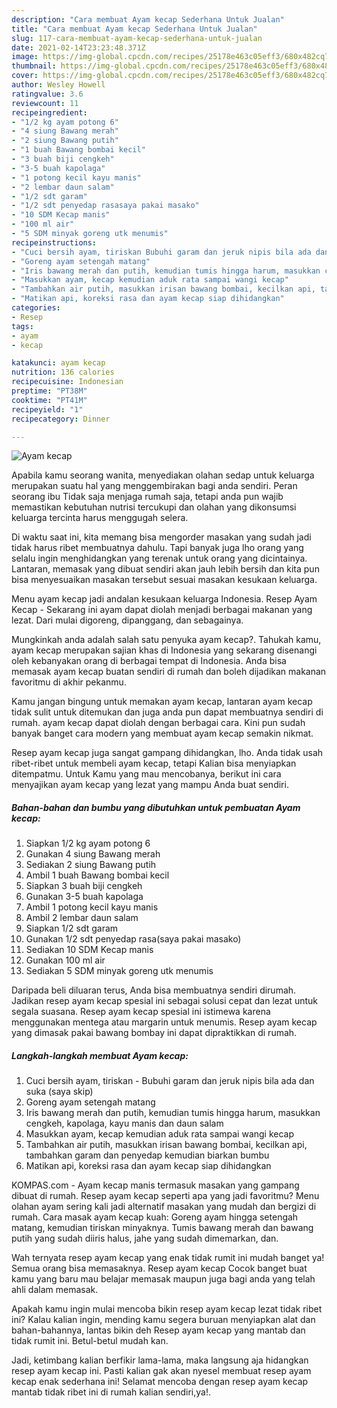 ```yaml
---
description: "Cara membuat Ayam kecap Sederhana Untuk Jualan"
title: "Cara membuat Ayam kecap Sederhana Untuk Jualan"
slug: 117-cara-membuat-ayam-kecap-sederhana-untuk-jualan
date: 2021-02-14T23:23:48.371Z
image: https://img-global.cpcdn.com/recipes/25178e463c05eff3/680x482cq70/ayam-kecap-foto-resep-utama.jpg
thumbnail: https://img-global.cpcdn.com/recipes/25178e463c05eff3/680x482cq70/ayam-kecap-foto-resep-utama.jpg
cover: https://img-global.cpcdn.com/recipes/25178e463c05eff3/680x482cq70/ayam-kecap-foto-resep-utama.jpg
author: Wesley Howell
ratingvalue: 3.6
reviewcount: 11
recipeingredient:
- "1/2 kg ayam potong 6"
- "4 siung Bawang merah"
- "2 siung Bawang putih"
- "1 buah Bawang bombai kecil"
- "3 buah biji cengkeh"
- "3-5 buah kapolaga"
- "1 potong kecil kayu manis"
- "2 lembar daun salam"
- "1/2 sdt garam"
- "1/2 sdt penyedap rasasaya pakai masako"
- "10 SDM Kecap manis"
- "100 ml air"
- "5 SDM minyak goreng utk menumis"
recipeinstructions:
- "Cuci bersih ayam, tiriskan Bubuhi garam dan jeruk nipis bila ada dan suka (saya skip)"
- "Goreng ayam setengah matang"
- "Iris bawang merah dan putih, kemudian tumis hingga harum, masukkan cengkeh, kapolaga, kayu manis dan daun salam"
- "Masukkan ayam, kecap kemudian aduk rata sampai wangi kecap"
- "Tambahkan air putih, masukkan irisan bawang bombai, kecilkan api, tambahkan garam dan penyedap kemudian biarkan bumbu"
- "Matikan api, koreksi rasa dan ayam kecap siap dihidangkan"
categories:
- Resep
tags:
- ayam
- kecap

katakunci: ayam kecap 
nutrition: 136 calories
recipecuisine: Indonesian
preptime: "PT38M"
cooktime: "PT41M"
recipeyield: "1"
recipecategory: Dinner

---
```



![Ayam kecap](https://img-global.cpcdn.com/recipes/25178e463c05eff3/680x482cq70/ayam-kecap-foto-resep-utama.jpg)

Apabila kamu seorang wanita, menyediakan olahan sedap untuk keluarga merupakan suatu hal yang menggembirakan bagi anda sendiri. Peran seorang ibu Tidak saja menjaga rumah saja, tetapi anda pun wajib memastikan kebutuhan nutrisi tercukupi dan olahan yang dikonsumsi keluarga tercinta harus menggugah selera.

Di waktu  saat ini, kita memang bisa mengorder masakan yang sudah jadi tidak harus ribet membuatnya dahulu. Tapi banyak juga lho orang yang selalu ingin menghidangkan yang terenak untuk orang yang dicintainya. Lantaran, memasak yang dibuat sendiri akan jauh lebih bersih dan kita pun bisa menyesuaikan masakan tersebut sesuai masakan kesukaan keluarga. 

Menu ayam kecap jadi andalan kesukaan keluarga Indonesia. Resep Ayam Kecap - Sekarang ini ayam dapat diolah menjadi berbagai makanan yang lezat. Dari mulai digoreng, dipanggang, dan sebagainya.

Mungkinkah anda adalah salah satu penyuka ayam kecap?. Tahukah kamu, ayam kecap merupakan sajian khas di Indonesia yang sekarang disenangi oleh kebanyakan orang di berbagai tempat di Indonesia. Anda bisa memasak ayam kecap buatan sendiri di rumah dan boleh dijadikan makanan favoritmu di akhir pekanmu.

Kamu jangan bingung untuk memakan ayam kecap, lantaran ayam kecap tidak sulit untuk ditemukan dan juga anda pun dapat membuatnya sendiri di rumah. ayam kecap dapat diolah dengan berbagai cara. Kini pun sudah banyak banget cara modern yang membuat ayam kecap semakin nikmat.

Resep ayam kecap juga sangat gampang dihidangkan, lho. Anda tidak usah ribet-ribet untuk membeli ayam kecap, tetapi Kalian bisa menyiapkan ditempatmu. Untuk Kamu yang mau mencobanya, berikut ini cara menyajikan ayam kecap yang lezat yang mampu Anda buat sendiri.

<!--inarticleads1-->

##### Bahan-bahan dan bumbu yang dibutuhkan untuk pembuatan Ayam kecap:

1. Siapkan 1/2 kg ayam potong 6
1. Gunakan 4 siung Bawang merah
1. Sediakan 2 siung Bawang putih
1. Ambil 1 buah Bawang bombai kecil
1. Siapkan 3 buah biji cengkeh
1. Gunakan 3-5 buah kapolaga
1. Ambil 1 potong kecil kayu manis
1. Ambil 2 lembar daun salam
1. Siapkan 1/2 sdt garam
1. Gunakan 1/2 sdt penyedap rasa(saya pakai masako)
1. Sediakan 10 SDM Kecap manis
1. Gunakan 100 ml air
1. Sediakan 5 SDM minyak goreng utk menumis


Daripada beli diluaran terus, Anda bisa membuatnya sendiri dirumah. Jadikan resep ayam kecap spesial ini sebagai solusi cepat dan lezat untuk segala suasana. Resep ayam kecap spesial ini istimewa karena menggunakan mentega atau margarin untuk menumis. Resep ayam kecap yang dimasak pakai bawang bombay ini dapat dipraktikkan di rumah. 

<!--inarticleads2-->

##### Langkah-langkah membuat Ayam kecap:

1. Cuci bersih ayam, tiriskan - Bubuhi garam dan jeruk nipis bila ada dan suka (saya skip)
1. Goreng ayam setengah matang
1. Iris bawang merah dan putih, kemudian tumis hingga harum, masukkan cengkeh, kapolaga, kayu manis dan daun salam
1. Masukkan ayam, kecap kemudian aduk rata sampai wangi kecap
1. Tambahkan air putih, masukkan irisan bawang bombai, kecilkan api, tambahkan garam dan penyedap kemudian biarkan bumbu
1. Matikan api, koreksi rasa dan ayam kecap siap dihidangkan


KOMPAS.com - Ayam kecap manis termasuk masakan yang gampang dibuat di rumah. Resep ayam kecap seperti apa yang jadi favoritmu? Menu olahan ayam sering kali jadi alternatif masakan yang mudah dan bergizi di rumah. Cara masak ayam kecap kuah: Goreng ayam hingga setengah matang, kemudian tiriskan minyaknya. Tumis bawang merah dan bawang putih yang sudah diiris halus, jahe yang sudah dimemarkan, dan. 

Wah ternyata resep ayam kecap yang enak tidak rumit ini mudah banget ya! Semua orang bisa memasaknya. Resep ayam kecap Cocok banget buat kamu yang baru mau belajar memasak maupun juga bagi anda yang telah ahli dalam memasak.

Apakah kamu ingin mulai mencoba bikin resep ayam kecap lezat tidak ribet ini? Kalau kalian ingin, mending kamu segera buruan menyiapkan alat dan bahan-bahannya, lantas bikin deh Resep ayam kecap yang mantab dan tidak rumit ini. Betul-betul mudah kan. 

Jadi, ketimbang kalian berfikir lama-lama, maka langsung aja hidangkan resep ayam kecap ini. Pasti kalian gak akan nyesel membuat resep ayam kecap enak sederhana ini! Selamat mencoba dengan resep ayam kecap mantab tidak ribet ini di rumah kalian sendiri,ya!.


